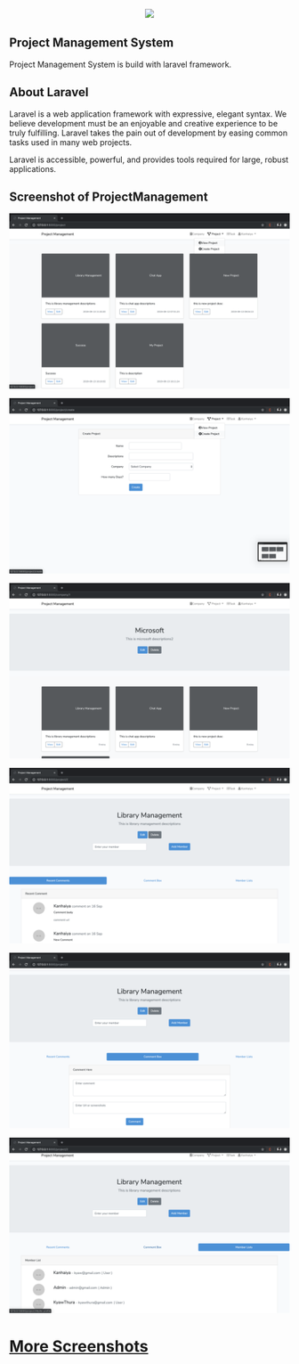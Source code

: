 <p align="center"><img src="https://res.cloudinary.com/dtfbvvkyp/image/upload/v1566331377/laravel-logolockup-cmyk-red.svg" width="400"></p>

## Project Management System
Project Management System is build with laravel framework.

## About Laravel

Laravel is a web application framework with expressive, elegant syntax. We believe development must be an enjoyable and creative experience to be truly fulfilling. Laravel takes the pain out of development by easing common tasks used in many web projects.

Laravel is accessible, powerful, and provides tools required for large, robust applications.

## Screenshot of ProjectManagement 
<p align="center"><img src="https://github.com/KanhaiyaAryal/ProjectManagement/blob/master/screenshoots/Screenshot%202019-09-17%20at%205.20.48%20PM.png"></p>

<p align="center"><img src="https://github.com/KanhaiyaAryal/ProjectManagement/blob/master/screenshoots/Screenshot%202019-09-17%20at%205.20.53%20PM.png"></p>

<p align="center"><img src="https://github.com/KanhaiyaAryal/ProjectManagement/blob/master/screenshoots/Screenshot%202019-09-17%20at%205.21.13%20PM.png"></p>

<p align="center"><img src="https://github.com/KanhaiyaAryal/ProjectManagement/blob/master/screenshoots/Screenshot%202019-09-17%20at%205.21.44%20PM.png"></p>

<p align="center"><img src="https://github.com/KanhaiyaAryal/ProjectManagement/blob/master/screenshoots/Screenshot%202019-09-17%20at%205.21.51%20PM.png"></p>

<p align="center"><img src="https://github.com/KanhaiyaAryal/ProjectManagement/blob/master/screenshoots/Screenshot%202019-09-17%20at%205.21.59%20PM.png"></p>

<h1><a href="https://github.com/KanhaiyaAryal/ProjectManagement/tree/master/screenshoots">More Screenshots</a></h1>
